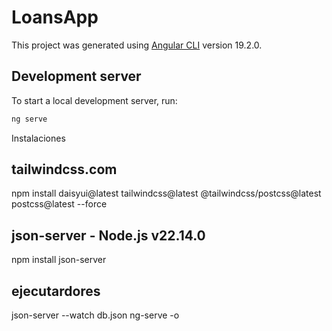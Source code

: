 # LoansApp

This project was generated using [Angular CLI](https://github.com/angular/angular-cli) version 19.2.0.

## Development server

To start a local development server, run:

```bash
ng serve
```

Instalaciones
  ## tailwindcss.com   
  npm install daisyui@latest tailwindcss@latest @tailwindcss/postcss@latest postcss@latest --force

  ## json-server - Node.js v22.14.0
  npm install json-server


## ejecutardores

  json-server --watch db.json
  ng-serve -o
  

